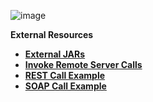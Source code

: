 ![image](/articles/images/welcome_to_wiki.png)

<strong>External Resources<strong>

<ul>
<li><a href="/articles/31_external resources/01_external_jars.md">External JARs</a></li>
<li><a href="/articles/30_external resources/02_invoke_remote_server_calls.md">Invoke Remote Server Calls</a></li>
<li><a href="/articles/30_external resources/03_invoke_http_rest_call_example.md">REST Call Example</a></li>
<li><a href="/articles/30_external resources/04_invoke_soap_call_example.md">SOAP Call Example</a></li>
</ul>






